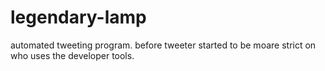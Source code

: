 # legendary-lamp
automated tweeting program. 
before tweeter started to be moare strict on who uses the developer tools.
